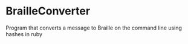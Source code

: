 # BrailleConverter
Program that converts a message to Braille on the command line using hashes in ruby

